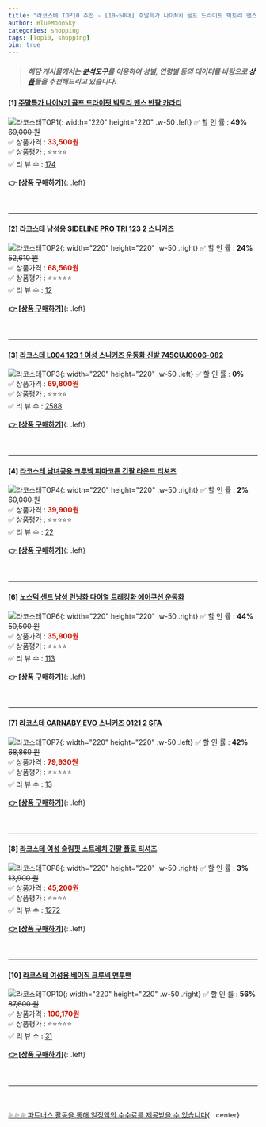 ```yaml
---
title: "라코스테 TOP10 추천 - [10~50대] 주말특가 나이N키 골프 드라이핏 빅토리 맨스 반팔 카라티"
author: BlueMoonSky
categories: shopping
tags: [Top10, shopping]
pin: true
---
```


> ##### 해당 게시물에서는 [**분석도구**](https://itemscout.io/)를 이용하여 **성별**, **연령별** 등의 데이터를 바탕으로 [**상품**](https://link.coupang.com/a/baae76)들을 추천해드리고 있습니다.

#### [1] [주말특가 나이N키 골프 드라이핏 빅토리 맨스 반팔 카라티](https://link.coupang.com/re/AFFSDP?lptag=AF5964186&subid=bluemoonsky6999&pageKey=7358629753&traceid=V0-153&itemId=19058325756&vendorItemId=87071193952)
![라코스테TOP1](https://thumbnail6.coupangcdn.com/thumbnails/remote/230x230ex/image/vendor_inventory/9a1a/24437645c81ed0cb69e17d8b58d97d258431a65acc13748854caab0712ca.jpg){: width="220" height="220" .w-50 .left}
✅ 할 인 률 : **49%** ~~<del class="base-price"> 69,000  </del>원~~<br>
✅ 상품가격 : <span style="color:#cb1400"> **33,500원** </span><br>
✅ 상품평가 : ⭐⭐⭐⭐<br>
✅ 리 뷰 수 : [174](https://link.coupang.com/re/AFFSDP?lptag=AF5964186&subid=bluemoonsky6999&pageKey=7358629753&traceid=V0-153&itemId=19058325756&vendorItemId=87071193952)<br>
<br>
[**👉  [상품 구매하기]**](https://link.coupang.com/re/AFFSDP?lptag=AF5964186&subid=bluemoonsky6999&pageKey=7358629753&traceid=V0-153&itemId=19058325756&vendorItemId=87071193952){: .left}
<br>
<br>
<br>

***

#### [2] [라코스테 남성용 SIDELINE PRO TRI 123 2 스니커즈](https://link.coupang.com/re/AFFSDP?lptag=AF5964186&subid=bluemoonsky6999&pageKey=7251774204&traceid=V0-153&itemId=18448382221&vendorItemId=85589233618)
![라코스테TOP2](https://thumbnail8.coupangcdn.com/thumbnails/remote/230x230ex/image/rs_quotation_api/jovh4rcb/7eea940dcce4471ebe0be16266e8a4b8.jpg){: width="220" height="220" .w-50 .right}
✅ 할 인 률 : **24%** ~~<del class="base-price"> 52,610  </del>원~~<br>
✅ 상품가격 : <span style="color:#cb1400"> **68,560원** </span><br>
✅ 상품평가 : ⭐⭐⭐⭐⭐<br>
✅ 리 뷰 수 : [12](https://link.coupang.com/re/AFFSDP?lptag=AF5964186&subid=bluemoonsky6999&pageKey=7251774204&traceid=V0-153&itemId=18448382221&vendorItemId=85589233618)<br>
<br>
[**👉  [상품 구매하기]**](https://link.coupang.com/re/AFFSDP?lptag=AF5964186&subid=bluemoonsky6999&pageKey=7251774204&traceid=V0-153&itemId=18448382221&vendorItemId=85589233618){: .left}
<br>
<br>
<br>

***

#### [3] [라코스테 L004 123 1 여성 스니커즈 운동화 신발 745CUJ0006-082](https://link.coupang.com/re/AFFSDP?lptag=AF5964186&subid=bluemoonsky6999&pageKey=7510386080&traceid=V0-153&itemId=19677696427&vendorItemId=86877988893)
![라코스테TOP3](https://thumbnail6.coupangcdn.com/thumbnails/remote/230x230ex/image/vendor_inventory/c302/9d6565274f9f8fa7eefcd98ac879381d3e1365925e63d8a3f58b3ed2db86.jpg){: width="220" height="220" .w-50 .left}
✅ 할 인 률 : **0%** <br>
✅ 상품가격 : <span style="color:#cb1400"> **69,800원** </span><br>
✅ 상품평가 : ⭐⭐⭐⭐<br>
✅ 리 뷰 수 : [2588](https://link.coupang.com/re/AFFSDP?lptag=AF5964186&subid=bluemoonsky6999&pageKey=7510386080&traceid=V0-153&itemId=19677696427&vendorItemId=86877988893)<br>
<br>
[**👉  [상품 구매하기]**](https://link.coupang.com/re/AFFSDP?lptag=AF5964186&subid=bluemoonsky6999&pageKey=7510386080&traceid=V0-153&itemId=19677696427&vendorItemId=86877988893){: .left}
<br>
<br>
<br>

***

#### [4] [라코스테 남녀공용 크루넥 피마코튼 긴팔 라운드 티셔츠](https://link.coupang.com/re/AFFSDP?lptag=AF5964186&subid=bluemoonsky6999&pageKey=7204160444&traceid=V0-153&itemId=18216209159&vendorItemId=85364073132)
![라코스테TOP4](https://thumbnail8.coupangcdn.com/thumbnails/remote/230x230ex/image/vendor_inventory/0bc6/554b82bb93734885dc5d773f371d7616d7da69498272abc761a67da16e31.jpg){: width="220" height="220" .w-50 .right}
✅ 할 인 률 : **2%** ~~<del class="base-price"> 60,000  </del>원~~<br>
✅ 상품가격 : <span style="color:#cb1400"> **39,900원** </span><br>
✅ 상품평가 : ⭐⭐⭐⭐⭐<br>
✅ 리 뷰 수 : [22](https://link.coupang.com/re/AFFSDP?lptag=AF5964186&subid=bluemoonsky6999&pageKey=7204160444&traceid=V0-153&itemId=18216209159&vendorItemId=85364073132)<br>
<br>
[**👉  [상품 구매하기]**](https://link.coupang.com/re/AFFSDP?lptag=AF5964186&subid=bluemoonsky6999&pageKey=7204160444&traceid=V0-153&itemId=18216209159&vendorItemId=85364073132){: .left}
<br>
<br>
<br>

***

#### [6] [노스덕 샌드 남성 런닝화 다이얼 트레킹화 에어쿠션 운동화](https://link.coupang.com/re/AFFSDP?lptag=AF5964186&subid=bluemoonsky6999&pageKey=7368246793&traceid=V0-153&itemId=19000402676&vendorItemId=86569020124)
![라코스테TOP6](https://thumbnail7.coupangcdn.com/thumbnails/remote/230x230ex/image/vendor_inventory/6e28/e9f20b7cedbe77ea3a8deebbd77ee7310b4451ff30880f1956cbb1ac6de4.jpg){: width="220" height="220" .w-50 .right}
✅ 할 인 률 : **44%** ~~<del class="base-price"> 50,500  </del>원~~<br>
✅ 상품가격 : <span style="color:#cb1400"> **35,900원** </span><br>
✅ 상품평가 : ⭐⭐⭐⭐<br>
✅ 리 뷰 수 : [113](https://link.coupang.com/re/AFFSDP?lptag=AF5964186&subid=bluemoonsky6999&pageKey=7368246793&traceid=V0-153&itemId=19000402676&vendorItemId=86569020124)<br>
<br>
[**👉  [상품 구매하기]**](https://link.coupang.com/re/AFFSDP?lptag=AF5964186&subid=bluemoonsky6999&pageKey=7368246793&traceid=V0-153&itemId=19000402676&vendorItemId=86569020124){: .left}
<br>
<br>
<br>

***

#### [7] [라코스테 CARNABY EVO 스니커즈 0121 2 SFA](https://link.coupang.com/re/AFFSDP?lptag=AF5964186&subid=bluemoonsky6999&pageKey=6346557128&traceid=V0-153&itemId=13337191803&vendorItemId=80592649425)
![라코스테TOP7](https://thumbnail7.coupangcdn.com/thumbnails/remote/230x230ex/image/rs_quotation_api/k0ji7zos/f63bdd5e9d87424f80b953ba0b1e41b3.jpg){: width="220" height="220" .w-50 .left}
✅ 할 인 률 : **42%** ~~<del class="base-price"> 68,860  </del>원~~<br>
✅ 상품가격 : <span style="color:#cb1400"> **79,930원** </span><br>
✅ 상품평가 : ⭐⭐⭐⭐⭐<br>
✅ 리 뷰 수 : [13](https://link.coupang.com/re/AFFSDP?lptag=AF5964186&subid=bluemoonsky6999&pageKey=6346557128&traceid=V0-153&itemId=13337191803&vendorItemId=80592649425)<br>
<br>
[**👉  [상품 구매하기]**](https://link.coupang.com/re/AFFSDP?lptag=AF5964186&subid=bluemoonsky6999&pageKey=6346557128&traceid=V0-153&itemId=13337191803&vendorItemId=80592649425){: .left}
<br>
<br>
<br>

***

#### [8] [라코스테 여성 슬림핏 스트레치 긴팔 폴로 티셔츠](https://link.coupang.com/re/AFFSDP?lptag=AF5964186&subid=bluemoonsky6999&pageKey=7244282262&traceid=V0-153&itemId=18413390278&vendorItemId=85555724882)
![라코스테TOP8](https://thumbnail8.coupangcdn.com/thumbnails/remote/230x230ex/image/vendor_inventory/52df/36afbbb10b11f68b126629e187cb74313105c18ed082f4437c547f690c46.jpg){: width="220" height="220" .w-50 .right}
✅ 할 인 률 : **3%** ~~<del class="base-price"> 13,900  </del>원~~<br>
✅ 상품가격 : <span style="color:#cb1400"> **45,200원** </span><br>
✅ 상품평가 : ⭐⭐⭐⭐<br>
✅ 리 뷰 수 : [1272](https://link.coupang.com/re/AFFSDP?lptag=AF5964186&subid=bluemoonsky6999&pageKey=7244282262&traceid=V0-153&itemId=18413390278&vendorItemId=85555724882)<br>
<br>
[**👉  [상품 구매하기]**](https://link.coupang.com/re/AFFSDP?lptag=AF5964186&subid=bluemoonsky6999&pageKey=7244282262&traceid=V0-153&itemId=18413390278&vendorItemId=85555724882){: .left}
<br>
<br>
<br>

***

#### [10] [라코스테 여성용 베이직 크루넥 맨투맨](https://link.coupang.com/re/AFFSDP?lptag=AF5964186&subid=bluemoonsky6999&pageKey=6787459561&traceid=V0-153&itemId=15981410589&vendorItemId=83187314746)
![라코스테TOP10](https://thumbnail7.coupangcdn.com/thumbnails/remote/230x230ex/image/rs_quotation_api/zchilxg0/8e9ae0ca21ec40a988de353d48142ac4.jpg){: width="220" height="220" .w-50 .right}
✅ 할 인 률 : **56%** ~~<del class="base-price"> 87,600  </del>원~~<br>
✅ 상품가격 : <span style="color:#cb1400"> **100,170원** </span><br>
✅ 상품평가 : ⭐⭐⭐⭐⭐<br>
✅ 리 뷰 수 : [31](https://link.coupang.com/re/AFFSDP?lptag=AF5964186&subid=bluemoonsky6999&pageKey=6787459561&traceid=V0-153&itemId=15981410589&vendorItemId=83187314746)<br>
<br>
[**👉  [상품 구매하기]**](https://link.coupang.com/re/AFFSDP?lptag=AF5964186&subid=bluemoonsky6999&pageKey=6787459561&traceid=V0-153&itemId=15981410589&vendorItemId=83187314746){: .left}
<br>
<br>
<br>

***
<br><br>[💦 💦 💦 파트너스 활동을 통해 일정액의 수수료를 제공받을 수 있습니다](https://link.coupang.com/a/baae76){: .center}